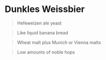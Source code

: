 # Dunkles Weissbier

> Hefeweizen ale yeast

> Like liquid banana bread

> Wheat malt plus Munich or Vienna malts

> Low amounts of noble hops